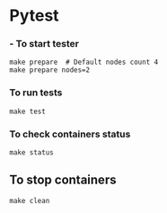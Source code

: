 # Pytest

### - To start tester
```
make prepare  # Default nodes count 4
make prepare nodes=2
```

### To run tests
```
make test
```

### To check containers status
```
make status
```

## To stop containers
```
make clean
```
